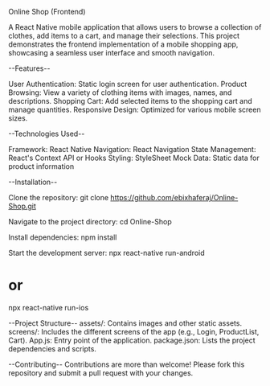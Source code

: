 Online Shop (Frontend)

A React Native mobile application that allows users to browse a collection of clothes, add items to a cart, and manage their selections. This project demonstrates the frontend implementation of a mobile shopping app, showcasing a seamless user interface and smooth navigation.

--Features--

User Authentication: Static login screen for user authentication.
Product Browsing: View a variety of clothing items with images, names, and descriptions.
Shopping Cart: Add selected items to the shopping cart and manage quantities.
Responsive Design: Optimized for various mobile screen sizes.

--Technologies Used--

Framework: React Native
Navigation: React Navigation
State Management: React's Context API or Hooks
Styling: StyleSheet
Mock Data: Static data for product information

--Installation--

Clone the repository:
git clone https://github.com/ebixhaferaj/Online-Shop.git

Navigate to the project directory:
cd Online-Shop

Install dependencies:
npm install

Start the development server:
npx react-native run-android
# or
npx react-native run-ios

--Project Structure--
  assets/: Contains images and other static assets.
  screens/: Includes the different screens of the app (e.g., Login, ProductList, Cart).
  App.js: Entry point of the application.
  package.json: Lists the project dependencies and scripts.
  
--Contributing--
Contributions are more than welcome! Please fork this repository and submit a pull request with your changes.
